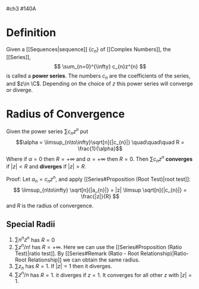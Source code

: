 #ch3 #140A
# Definition 
Given a [[Sequences|sequence]] $\{c_{n}\}$ of [[Complex Numbers]], the [[Series]], 
$$
\sum_{n=0}^{\infty} c_{n}z^{n}
$$
is called a **power series**. The numbers $c_{n}$ are the coefficients of the series, and $z\in \C$. Depending on the choice of $z$ this power series will converge or diverge. 

# Radius of Convergence
Given the power series $\sum c_{n}z^{n}$ put 
$$\alpha = \limsup_{n\to\infty}\sqrt[n]{|c_{n}|} \quad\quad\quad R = \frac{1}{\alpha}$$
Where if $\alpha = 0$ then $R = +\infty$ and $\alpha = +\infty$ then $R = 0$. Then $\sum c_{n}z^{n}$ **converges** if $|z| < R$ and **diverges** if $|z| > R$. 

Proof:
Let $a_{n}= c_{n}z^{n}$, and apply [[Series#Proposition (Root Test)|root test]]: 
$$
\limsup_{n\to\infty} \sqrt[n]{|a_{n}|} = |z| \limsup \sqrt[n]{|c_{n}|} = \frac{|z|}{R}
$$
and $R$ is the radius of convergence. 

## Special Radii 
1. $\sum n^{n}z^{n}$ has $R = 0$
2. $\sum z^{n}/n!$ has $R = +\infty$. Here we can use the [[Series#Proposition (Ratio Test)|ratio test]]. By [[Series#Remark (Ratio - Root Relationship)|Ratio-Root Relationship]] we can obtain the same radius.
3. $\sum z_{n}$ has $R = 1$. If $|z| = 1$ then it diverges. 
4. $\sum z^{n}/n$ has $R = 1$. it diverges if $z = 1$. It converges for all other $z$ with $|z| = 1$. 

